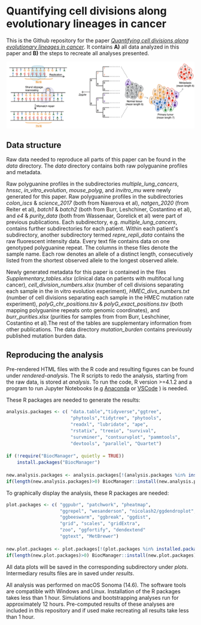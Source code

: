 # Quantifying cell divisions along evolutionary lineages in cancer

This is the Github repository  for the paper *[Quantifying cell divisions along evolutionary lineages in cancer](https://doi.org/10.21203/rs.3.rs-3839927/v1)*. It contains **A)** all data analyzed in this paper and **B)** the steps to recreate all analyses presented.

![Quantifying cell divisions along evolutionary lineages in cancer](/data/title_plot.png "Title plot")

## Data structure
Raw data needed to reproduce all parts of this paper can be found in the *data* directory. The *data* directory contains both raw polyguanine profiles and metadata.  

Raw polyguanine profiles in the subdirectories *multiple_lung_cancers*, *hnssc*, *in_vitro_evolution*, *mouse_polyg*, and *invitro_mu* were newly generated for this paper. Raw polyguanine profiles in the subdirectories *colon_iscs* & *science_2017* (both from Naxerova et al), *natgen_2020* (from Reiter et al), *batch1* & *batch2* (both from Burr, Leshchiner, Costantino et al), and *e4* & *purity_data* (both from Wassenaar, Gorelick et al) were part of previous publications.
Each subdirectory, e.g. *multiple_lung_cancers*, contains further subdirectories for each patient. Within each patient's subdirectory, another subdirectory termed *repre_repli_data* contains the raw fluorescent intensity data. Every text file contains data on one genotyped polyguanine repeat. The columns in these files denote the sample name. Each row denotes an allele of a distinct length, consecutively listed from the shortest observed allele to the longest observed allele.  

Newly generated metadata for this paper is contained in the files *Supplementary_tables.xlsx* (clinical data on patients with multifocal lung cancer), *cell_division_numbers.xlsx* (number of cell divisions separating  each sample in the in vitro evolution experiment), *HMEC_divs_numbers.txt* (number of cell divisions separating each sample in the HMEC mutation rate experiment), *polyG_chr_positions.tsv* & *polyG_exact_positions.tsv* (both mapping polyguanine repeats onto genomic coordinates), and *burr_purities.xlsx* (purities for samples from from Burr, Leshchiner, Costantino et al).The rest of the tables are supplementary information from other publications. 
The data directory *mutation_burden* contains previously published mutation burden data.

## Reproducing the analysis

Pre-rendered HTML files with the R code and resulting figures can be found under *rendered-analysis*. 
The R scripts to redo the analysis, starting from the raw data, is stored at *analysis*. To run the code, R version >=4.1.2 and a program to run Jupyter Notebooks (e.g <a href="https://docs.jupyter.org/en/latest/install/notebook-classic.html">Anaconda</a> or <a href="https://code.visualstudio.com/docs/datascience/jupyter-notebooks">VSCode</a> ) is needed.

These R packages are needed to generate the results:

```r
analysis.packages <- c( "data.table","tidyverse","ggtree",
                        "phytools","tidytree", "phytools", 
                        "readxl", "lubridate", "ape", 
                        "rstatix", "treeio", "survival",
                        "survminer", "contsurvplot", "pammtools",
                        "devtools", "parallel", "Quartet")

if (!require("BiocManager", quietly = TRUE))
    install.packages("BiocManager")

new.analysis.packages <- analysis.packages[!(analysis.packages %in% installed.packages()[,"Package"])]
if(length(new.analysis.packages)>0) BiocManager::install(new.analysis.packages)
```

To graphically display the analysis, these R packages are needed:

```r
plot.packages <- c( "ggpubr", "patchwork", "pheatmap", 
                    "ggrepel", "wesanderson", "nicolash2/ggdendroplot",
                    "ggbeeswarm", "ggbreak", "ggdist", 
                    "grid", "scales", "gridExtra",
		            "zoo", "ggfortify", "dendextend"
                    "ggtext", "MetBrewer")

new.plot.packages <- plot.packages[!(plot.packages %in% installed.packages()[,"Package"])]
if(length(new.plot.packages)>0) BiocManager::install(new.plot.packages)
```
All data plots will be saved in the corresponding subdirectory under *plots*. 
Intermediary results files are in saved under *results*.  

All analysis was performed on macOS Sonoma (14.6). The software tools are compatible with Windows and Linux. Installation of the R packages takes less than 1 hour. Simulations and bootstrapping analyses run for approximately 12 hours. Pre-computed results of these analyses are included in this repository and if used make recreating all results take less than 1 hour.